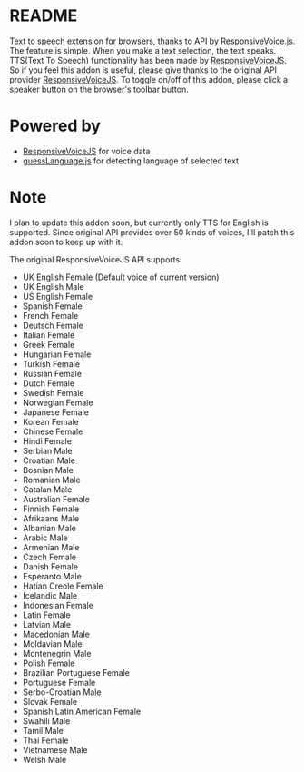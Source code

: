 # README

Text to speech extension for browsers, thanks to API by ResponsiveVoice.js.
The feature is simple.
When you make a text selection, the text speaks.
TTS(Text To Speech) functionality has been made by [ResponsiveVoiceJS](http://responsivevoice.org/).
So if you feel this addon is useful, please give thanks to the original API provider [ResponsiveVoiceJS](http://responsivevoice.org/).
To toggle on/off of this addon, please click a speaker button on the browser's toolbar button.

# Powered by
* [ResponsiveVoiceJS](http://responsivevoice.org/) for voice data
* [guessLanguage.js](https://github.com/richtr/guessLanguage.js) for detecting language of selected text

# Note

I plan to update this addon soon, but currently only TTS for English is supported.
Since original API provides over 50 kinds of voices, I'll patch this addon soon to keep up with it.
 
 The original ResponsiveVoiceJS API supports:
 - UK English Female (Default voice of current version)
 - UK English Male
 - US English Female
 - Spanish Female
 - French Female
 - Deutsch Female
 - Italian Female
 - Greek Female
 - Hungarian Female
 - Turkish Female
 - Russian Female
 - Dutch Female
 - Swedish Female
 - Norwegian Female
 - Japanese Female
 - Korean Female
 - Chinese Female
 - Hindi Female
 - Serbian Male
 - Croatian Male
 - Bosnian Male
 - Romanian Male
 - Catalan Male
 - Australian Female
 - Finnish Female
 - Afrikaans Male
 - Albanian Male
 - Arabic Male
 - Armenian Male
 - Czech Female
 - Danish Female
 - Esperanto Male
 - Hatian Creole Female
 - Icelandic Male
 - Indonesian Female
 - Latin Female
 - Latvian Male
 - Macedonian Male
 - Moldavian Male
 - Montenegrin Male
 - Polish Female
 - Brazilian Portuguese Female
 - Portuguese Female
 - Serbo-Croatian Male
 - Slovak Female
 - Spanish Latin American Female
 - Swahili Male
 - Tamil Male
 - Thai Female
 - Vietnamese Male
 - Welsh Male
